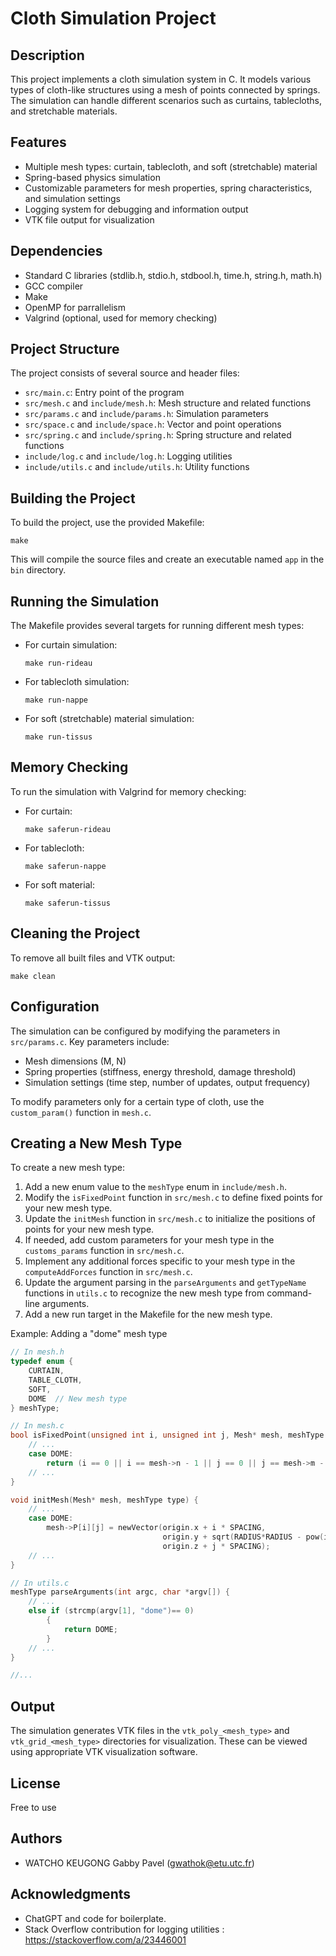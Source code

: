 # Cloth Simulation Project

## Description
This project implements a cloth simulation system in C. It models various types of cloth-like structures using a mesh of points connected by springs. The simulation can handle different scenarios such as curtains, tablecloths, and stretchable materials.

## Features
- Multiple mesh types: curtain, tablecloth, and soft (stretchable) material
- Spring-based physics simulation
- Customizable parameters for mesh properties, spring characteristics, and simulation settings
- Logging system for debugging and information output
- VTK file output for visualization

## Dependencies
- Standard C libraries (stdlib.h, stdio.h, stdbool.h, time.h, string.h, math.h)
- GCC compiler
- Make
- OpenMP for parrallelism
- Valgrind (optional, used for memory checking)

## Project Structure
The project consists of several source and header files:
- `src/main.c`: Entry point of the program
- `src/mesh.c` and `include/mesh.h`: Mesh structure and related functions
- `src/params.c` and `include/params.h`: Simulation parameters
- `src/space.c` and `include/space.h`: Vector and point operations
- `src/spring.c` and `include/spring.h`: Spring structure and related functions
- `include/log.c` and `include/log.h`: Logging utilities
- `include/utils.c` and `include/utils.h`: Utility functions

## Building the Project
To build the project, use the provided Makefile:

``` shell
make
```

This will compile the source files and create an executable named `app` in the `bin` directory.

## Running the Simulation
The Makefile provides several targets for running different mesh types:

- For curtain simulation:
  ```
  make run-rideau
  ```

- For tablecloth simulation:
  ```
  make run-nappe
  ```

- For soft (stretchable) material simulation:
  ```
  make run-tissus
  ```

## Memory Checking
To run the simulation with Valgrind for memory checking:

- For curtain:
  ```
  make saferun-rideau
  ```

- For tablecloth:
  ```
  make saferun-nappe
  ```

- For soft material:
  ```
  make saferun-tissus
  ```

## Cleaning the Project
To remove all built files and VTK output:

```
make clean
```

## Configuration
The simulation can be configured by modifying the parameters in `src/params.c`. Key parameters include:
- Mesh dimensions (M, N)
- Spring properties (stiffness, energy threshold, damage threshold)
- Simulation settings (time step, number of updates, output frequency)

To modify parameters only for a certain type of cloth, use the `custom_param()` function in `mesh.c`.

## Creating a New Mesh Type
To create a new mesh type:

1. Add a new enum value to the `meshType` enum in `include/mesh.h`.
2. Modify the `isFixedPoint` function in `src/mesh.c` to define fixed points for your new mesh type.
3. Update the `initMesh` function in `src/mesh.c` to initialize the positions of points for your new mesh type.
4. If needed, add custom parameters for your mesh type in the `customs_params` function in `src/mesh.c`.
5. Implement any additional forces specific to your mesh type in the `computeAddForces` function in `src/mesh.c`.
6. Update the argument parsing in the `parseArguments` and `getTypeName` functions in `utils.c` to recognize the new mesh type from command-line arguments.
7. Add a new run target in the Makefile for the new mesh type.

Example: Adding a "dome" mesh type

```c
// In mesh.h
typedef enum {
    CURTAIN,
    TABLE_CLOTH,
    SOFT,
    DOME  // New mesh type
} meshType;

// In mesh.c
bool isFixedPoint(unsigned int i, unsigned int j, Mesh* mesh, meshType type) {
    // ...
    case DOME:
        return (i == 0 || i == mesh->n - 1 || j == 0 || j == mesh->m - 1);
    // ...
}

void initMesh(Mesh* mesh, meshType type) {
    // ...
    case DOME:
        mesh->P[i][j] = newVector(origin.x + i * SPACING, 
                                  origin.y + sqrt(RADIUS*RADIUS - pow(i*SPACING - (mesh->n-1)*SPACING/2, 2) - pow(j*SPACING - (mesh->m-1)*SPACING/2, 2)), 
                                  origin.z + j * SPACING);
    // ...
}

// In utils.c
meshType parseArguments(int argc, char *argv[]) {
    // ...
    else if (strcmp(argv[1], "dome")== 0)
        {
            return DOME;
        }
    // ...
}

//...
```

## Output
The simulation generates VTK files in the `vtk_poly_<mesh_type>` and `vtk_grid_<mesh_type>` directories for visualization. These can be viewed using appropriate VTK visualization software.

## License
Free to use

## Authors
- WATCHO KEUGONG Gabby Pavel (gwathok@etu.utc.fr)

## Acknowledgments
- ChatGPT and code for boilerplate.
- Stack Overflow contribution for logging utilities : https://stackoverflow.com/a/23446001
